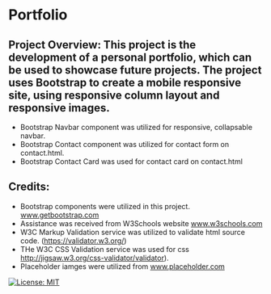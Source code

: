 # Portfolio

## Project Overview:  This project is the development of a personal portfolio, which can be used to showcase future projects.  The project uses Bootstrap to create a mobile responsive site, using responsive column layout and responsive images. 
* Bootstrap Navbar component was utilized for responsive, collapsable navbar.
* Bootstrap Contact component was utilized for contact form on contact.html.
* Bootstrap Contact Card was used for contact card on contact.html


## Credits: 
* Bootstrap components were utilized in this project.  www.getbootstrap.com  
* Assistance was received from W3Schools website www.w3schools.com   
* W3C Markup Validation service was utilized to validate html source code. (https://validator.w3.org/) 
* THe W3C CSS Validation service was used for css http://jigsaw.w3.org/css-validator/validator).
* Placeholder iamges were utilized from www.placeholder.com

[![License: MIT](https://img.shields.io/badge/License-MIT-yellow.svg)](./license.txt)
